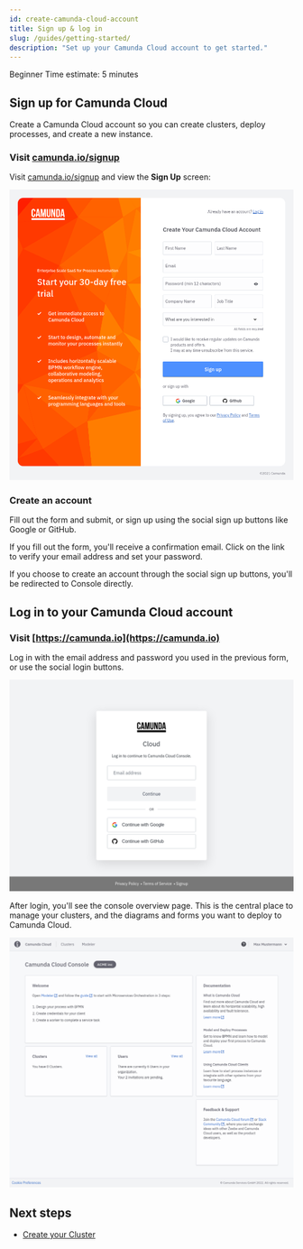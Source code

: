 ```yaml
---
id: create-camunda-cloud-account
title: Sign up & log in
slug: /guides/getting-started/
description: "Set up your Camunda Cloud account to get started."
---
```


<span class="badge badge--beginner">Beginner</span>
<span class="badge badge--short">Time estimate: 5 minutes</span>

## Sign up for Camunda Cloud

Create a Camunda Cloud account so you can create clusters, deploy processes, and create a new instance.

### Visit [camunda.io/signup](https://accounts.cloud.camunda.io/signup?utm_source=docs.camunda.io&utm_medium=referral)

Visit [camunda.io/signup](https://accounts.cloud.camunda.io/signup?utm_source=docs.camunda.io&utm_medium=referral) and view the **Sign Up** screen:

![signup](./img/signup.png)

### Create an account

Fill out the form and submit, or sign up using the social sign up buttons like Google or GitHub.

If you fill out the form, you'll receive a confirmation email. Click on the link to verify your email address and set your password.

If you choose to create an account through the social sign up buttons, you'll be redirected to Console directly.

## Log in to your Camunda Cloud account

### Visit [https://camunda.io](https://camunda.io)

Log in with the email address and password you used in the previous form, or use the social login buttons.

![login](./img/login.png)

After login, you'll see the console overview page. This is the central place to manage your clusters, and the diagrams and forms you want to deploy to Camunda Cloud.

![overview-home](./img/home.png)

## Next steps

- [Create your Cluster](create-your-cluster)
